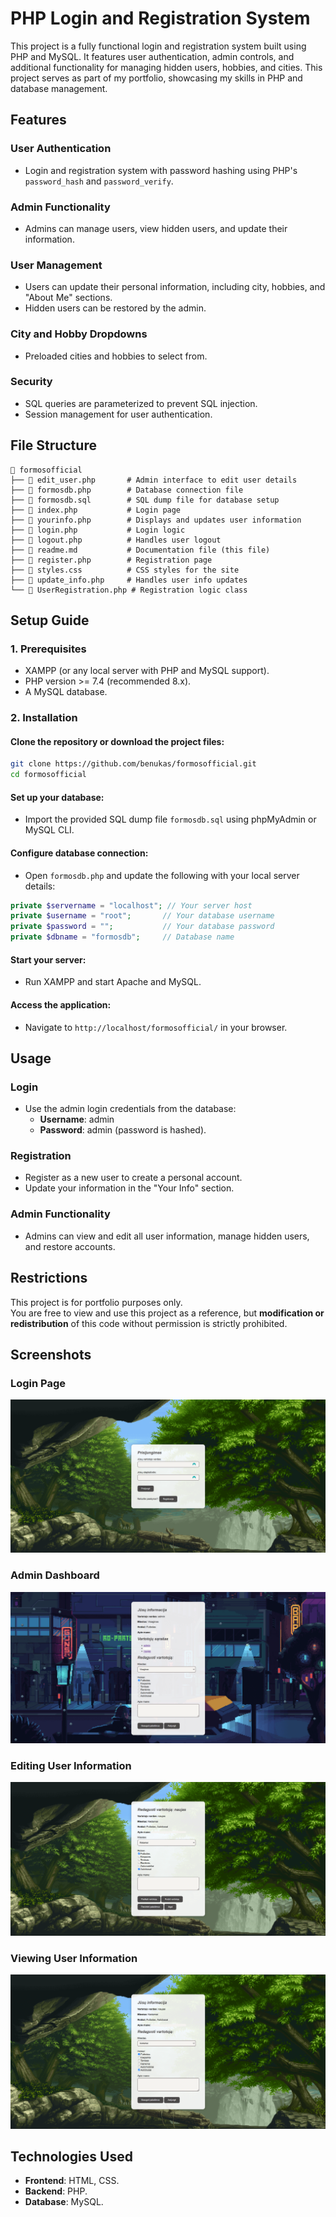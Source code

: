 # PHP Login and Registration System

This project is a fully functional login and registration system built using PHP and MySQL. It features user authentication, admin controls, and additional functionality for managing hidden users, hobbies, and cities. This project serves as part of my portfolio, showcasing my skills in PHP and database management.

## Features

### User Authentication
- Login and registration system with password hashing using PHP's `password_hash` and `password_verify`.

### Admin Functionality
- Admins can manage users, view hidden users, and update their information.

### User Management
- Users can update their personal information, including city, hobbies, and "About Me" sections.
- Hidden users can be restored by the admin.

### City and Hobby Dropdowns
- Preloaded cities and hobbies to select from.

### Security
- SQL queries are parameterized to prevent SQL injection.
- Session management for user authentication.

## File Structure

```
📂 formosofficial
├── 📄 edit_user.php       # Admin interface to edit user details
├── 📄 formosdb.php        # Database connection file
├── 📄 formosdb.sql        # SQL dump file for database setup
├── 📄 index.php           # Login page
├── 📄 yourinfo.php        # Displays and updates user information
├── 📄 login.php           # Login logic
├── 📄 logout.php          # Handles user logout
├── 📄 readme.md           # Documentation file (this file)
├── 📄 register.php        # Registration page
├── 📄 styles.css          # CSS styles for the site
├── 📄 update_info.php     # Handles user info updates
└── 📄 UserRegistration.php # Registration logic class
```

## Setup Guide

### 1. Prerequisites
- XAMPP (or any local server with PHP and MySQL support).
- PHP version >= 7.4 (recommended 8.x).
- A MySQL database.

### 2. Installation

#### Clone the repository or download the project files:
```bash
git clone https://github.com/benukas/formosofficial.git
cd formosofficial
```

#### Set up your database:
- Import the provided SQL dump file `formosdb.sql` using phpMyAdmin or MySQL CLI.

#### Configure database connection:
- Open `formosdb.php` and update the following with your local server details:
```php
private $servername = "localhost"; // Your server host
private $username = "root";       // Your database username
private $password = "";           // Your database password
private $dbname = "formosdb";     // Database name
```

#### Start your server:
- Run XAMPP and start Apache and MySQL.

#### Access the application:
- Navigate to `http://localhost/formosofficial/` in your browser.

## Usage

### Login
- Use the admin login credentials from the database:
  - **Username**: admin
  - **Password**: admin (password is hashed).

### Registration
- Register as a new user to create a personal account.
- Update your information in the "Your Info" section.

### Admin Functionality
- Admins can view and edit all user information, manage hidden users, and restore accounts.

## Restrictions
This project is for portfolio purposes only.  
You are free to view and use this project as a reference, but **modification or redistribution** of this code without permission is strictly prohibited.

## Screenshots

### Login Page
![Login Page](images/login.png)

### Admin Dashboard
![Admin Dashboard](images/admin.png)

### Editing User Information
![Editing User Information](images/editinguser.png)

### Viewing User Information
![Viewing User Information](images/viewinginfo.png)


## Technologies Used
- **Frontend**: HTML, CSS.
- **Backend**: PHP.
- **Database**: MySQL.

